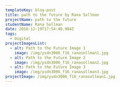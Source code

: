 ```yaml
---
templateKey: blog-post
title: path to the future by Rana Sollman
projectName: path to the future
studentName: Rana Sollman
date: 2018-12-19T17:54:40.984Z
tags:
  - Digital
projectImagesList:
  - alt: Path to the Future Image 1
    image: /img/ysdn3006_f16_ranasollman1.jpg
  - alt: Path to the Future Image 2
    image: /img/ysdn3006_f16_ranasollman2.jpg
  - alt: Path to the Future Image 3
    image: /img/ysdn3006_f16_ranasollman3.jpg
projectImage: /img/ysdn3006_f16_ranasollman1.jpg
---
```



